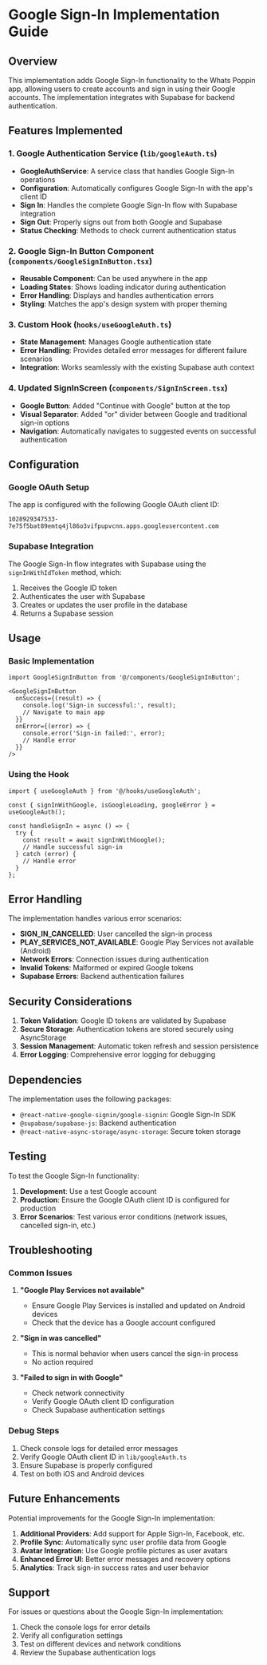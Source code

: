 # Google Sign-In Implementation Guide

## Overview
This implementation adds Google Sign-In functionality to the Whats Poppin app, allowing users to create accounts and sign in using their Google accounts. The implementation integrates with Supabase for backend authentication.

## Features Implemented

### 1. Google Authentication Service (`lib/googleAuth.ts`)
- **GoogleAuthService**: A service class that handles Google Sign-In operations
- **Configuration**: Automatically configures Google Sign-In with the app's client ID
- **Sign In**: Handles the complete Google Sign-In flow with Supabase integration
- **Sign Out**: Properly signs out from both Google and Supabase
- **Status Checking**: Methods to check current authentication status

### 2. Google Sign-In Button Component (`components/GoogleSignInButton.tsx`)
- **Reusable Component**: Can be used anywhere in the app
- **Loading States**: Shows loading indicator during authentication
- **Error Handling**: Displays and handles authentication errors
- **Styling**: Matches the app's design system with proper theming

### 3. Custom Hook (`hooks/useGoogleAuth.ts`)
- **State Management**: Manages Google authentication state
- **Error Handling**: Provides detailed error messages for different failure scenarios
- **Integration**: Works seamlessly with the existing Supabase auth context

### 4. Updated SignInScreen (`components/SignInScreen.tsx`)
- **Google Button**: Added "Continue with Google" button at the top
- **Visual Separator**: Added "or" divider between Google and traditional sign-in options
- **Navigation**: Automatically navigates to suggested events on successful authentication

## Configuration

### Google OAuth Setup
The app is configured with the following Google OAuth client ID:
```
1028929347533-7e75f5bat89emtq4jl86o3vifpupvcnn.apps.googleusercontent.com
```

### Supabase Integration
The Google Sign-In flow integrates with Supabase using the `signInWithIdToken` method, which:
1. Receives the Google ID token
2. Authenticates the user with Supabase
3. Creates or updates the user profile in the database
4. Returns a Supabase session

## Usage

### Basic Implementation
```tsx
import GoogleSignInButton from '@/components/GoogleSignInButton';

<GoogleSignInButton
  onSuccess={(result) => {
    console.log('Sign-in successful:', result);
    // Navigate to main app
  }}
  onError={(error) => {
    console.error('Sign-in failed:', error);
    // Handle error
  }}
/>
```

### Using the Hook
```tsx
import { useGoogleAuth } from '@/hooks/useGoogleAuth';

const { signInWithGoogle, isGoogleLoading, googleError } = useGoogleAuth();

const handleSignIn = async () => {
  try {
    const result = await signInWithGoogle();
    // Handle successful sign-in
  } catch (error) {
    // Handle error
  }
};
```

## Error Handling

The implementation handles various error scenarios:

- **SIGN_IN_CANCELLED**: User cancelled the sign-in process
- **PLAY_SERVICES_NOT_AVAILABLE**: Google Play Services not available (Android)
- **Network Errors**: Connection issues during authentication
- **Invalid Tokens**: Malformed or expired Google tokens
- **Supabase Errors**: Backend authentication failures

## Security Considerations

1. **Token Validation**: Google ID tokens are validated by Supabase
2. **Secure Storage**: Authentication tokens are stored securely using AsyncStorage
3. **Session Management**: Automatic token refresh and session persistence
4. **Error Logging**: Comprehensive error logging for debugging

## Dependencies

The implementation uses the following packages:
- `@react-native-google-signin/google-signin`: Google Sign-In SDK
- `@supabase/supabase-js`: Backend authentication
- `@react-native-async-storage/async-storage`: Secure token storage

## Testing

To test the Google Sign-In functionality:

1. **Development**: Use a test Google account
2. **Production**: Ensure the Google OAuth client ID is configured for production
3. **Error Scenarios**: Test various error conditions (network issues, cancelled sign-in, etc.)

## Troubleshooting

### Common Issues

1. **"Google Play Services not available"**
   - Ensure Google Play Services is installed and updated on Android devices
   - Check that the device has a Google account configured

2. **"Sign in was cancelled"**
   - This is normal behavior when users cancel the sign-in process
   - No action required

3. **"Failed to sign in with Google"**
   - Check network connectivity
   - Verify Google OAuth client ID configuration
   - Check Supabase authentication settings

### Debug Steps

1. Check console logs for detailed error messages
2. Verify Google OAuth client ID in `lib/googleAuth.ts`
3. Ensure Supabase is properly configured
4. Test on both iOS and Android devices

## Future Enhancements

Potential improvements for the Google Sign-In implementation:

1. **Additional Providers**: Add support for Apple Sign-In, Facebook, etc.
2. **Profile Sync**: Automatically sync user profile data from Google
3. **Avatar Integration**: Use Google profile pictures as user avatars
4. **Enhanced Error UI**: Better error messages and recovery options
5. **Analytics**: Track sign-in success rates and user behavior

## Support

For issues or questions about the Google Sign-In implementation:
1. Check the console logs for error details
2. Verify all configuration settings
3. Test on different devices and network conditions
4. Review the Supabase authentication logs
